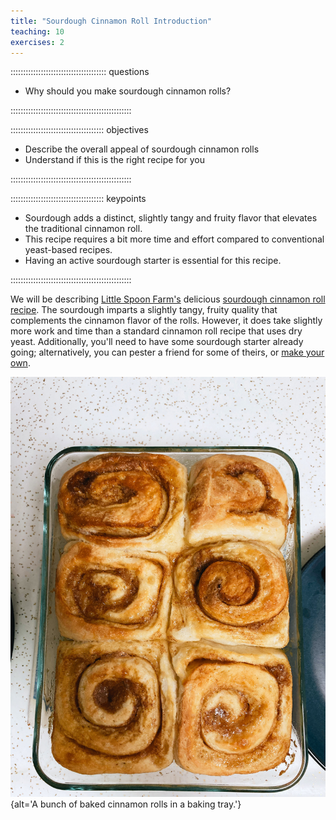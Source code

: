 ```yaml
---
title: "Sourdough Cinnamon Roll Introduction"
teaching: 10
exercises: 2
---
```


:::::::::::::::::::::::::::::::::::::: questions 

- Why should you make sourdough cinnamon rolls?

::::::::::::::::::::::::::::::::::::::::::::::::

::::::::::::::::::::::::::::::::::::: objectives

- Describe the overall appeal of sourdough cinnamon rolls
- Understand if this is the right recipe for you

::::::::::::::::::::::::::::::::::::::::::::::::


::::::::::::::::::::::::::::::::::::: keypoints

- Sourdough adds a distinct, slightly tangy and fruity flavor that elevates the traditional cinnamon roll.
- This recipe requires a bit more time and effort compared to conventional yeast-based recipes.
- Having an active sourdough starter is essential for this recipe.

::::::::::::::::::::::::::::::::::::::::::::::::

We will be describing [Little Spoon Farm's](https://littlespoonfarm.com/) delicious [sourdough cinnamon roll recipe](https://littlespoonfarm.com/sourdough-cinnamon-rolls/). The sourdough imparts a slightly tangy, fruity quality that complements the cinnamon flavor of the rolls. However, it does take slightly more work and time than a standard cinnamon roll recipe that uses dry yeast. Additionally, you'll need to have some sourdough starter already going; alternatively, you can pester a friend for some of theirs, or [make your own](https://www.kingarthurbaking.com/recipes/sourdough-starter-recipe).


![](fig/cinnamon-rolls-out-of-the-oven.jpg){alt='A bunch of baked cinnamon rolls in a baking tray.'}


